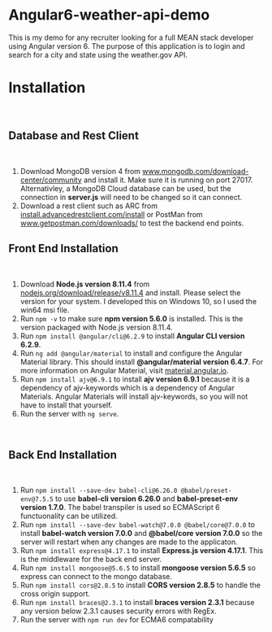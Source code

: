 <h1>Angular6-weather-api-demo</h1>
<p>This is my demo for any recruiter looking for a full MEAN stack developer using Angular version 6. The purpose of this application is to login and search for a city and state using the weather.gov API.</p>

<h1>Installation</h1>
<br>
<h2>Database and Rest Client</h2>
<br>
<ol>
<li>Download MongoDB version 4 from <a href="https://www.mongodb.com/download-center/community">www.mongodb.com/download-center/community</a> and install it. Make sure it is running on port 27017. Alternativley, a MongoDB Cloud database can be used, but the connection in <strong>server.js</strong> will need to be changed so it can connect.</li>
<li>Download a rest client such as ARC from <a href="https://install.advancedrestclient.com/install">install.advancedrestclient.com/install</a> or PostMan from <a href="https://www.getpostman.com/downloads/">www.getpostman.com/downloads/</a> to test the backend end points.</li>
</ol>
<h2>Front End Installation</h2>
<br>
<ol>
<li>Download <strong>Node.js version 8.11.4</strong> from <a href="https://nodejs.org/download/release/v8.11.4/">nodejs.org/download/release/v8.11.4</a> and install. Please select the version for your system. I developed this on Windows 10, so I used the win64 msi file.</li>
<li>Run <code>npm -v</code> to make sure <strong>npm version 5.6.0</strong> is installed. This is the version packaged with Node.js version 8.11.4.</li>
<li>Run <code>npm install @angular/cli@6.2.9</code> to install <strong>Angular CLI version 6.2.9</strong>.</li>
<li>Run <code>ng add @angular/material</code> to install and configure the Angular Material library. This should install <strong>@angular/material version 6.4.7</strong>. For more information on Angular Material, visit <a href="https://material.angular.io/">material.angular.io</a>.</li>
<li>Run <code>npm install ajv@6.9.1</code> to install <strong>ajv version 6.9.1</strong> because it is a dependency of ajv-keywords which is a dependency of Angular Materials. Angular Materials will install ajv-keywords, so you will not have to install that yourself.</li>
<li>Run the server with <code>ng serve</code>.</li>
</ol>
<br>
<h2>Back End Installation</h2>
<br>
<ol>
<li>Run <code>npm install --save-dev babel-cli@6.26.0 @babel/preset-env@7.5.5</code> to use <strong> babel-cli version 6.26.0</strong> and <strong> babel-preset-env version 1.7.0</strong>. The babel transpiler is used so ECMAScript 6 functuonality can be utilized.</li>
<li>Run <code>npm install --save-dev babel-watch@7.0.0 @babel/core@7.0.0</code> to install <strong>babel-watch version 7.0.0</strong> and <strong>@babel/core version 7.0.0</strong> so the server will restart when any changes are made to the applicaton.</li>
<li>Run <code>npm install express@4.17.1</code> to install <strong>Express.js version 4.17.1</strong>. This is the middleware for the back end server.</li>
<li>Run <code>npm install mongoose@5.6.5</code> to install <strong>mongoose version 5.6.5</strong> so express can connect to the mongo database.</li>
<li>Run <code>npm install cors@2.8.5</code> to install <strong>CORS version 2.8.5</strong> to handle the cross origin support.</li>
<li>Run <code>npm install braces@2.3.1</code> to install <strong>braces version 2.3.1</strong> because any version below 2.3.1 causes security errors with RegEx.</li>
<li>Run the server with <code>npm run dev</code> for ECMA6 compatability</li>
</ol>
